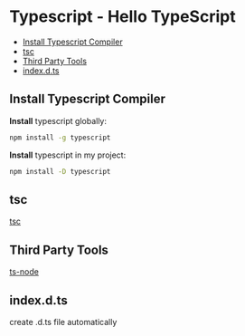 # Typescript - Hello TypeScript

* [Install Typescript Compiler](#install-typescript-compiler)
* [tsc](#tsc)
* [Third Party Tools](#third-party-tools)
* [index.d.ts](#index.d.ts)

## Install Typescript Compiler

**Install** typescript globally:

```bash
npm install -g typescript
```

**Install** typescript in my project:

```bash
npm install -D typescript
```

## tsc

[tsc](typescript-cli-tsc.md)

## Third Party Tools

[ts-node](typescript-ts-node.md)

## index.d.ts

create .d.ts file automatically

